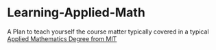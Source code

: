 # Learning-Applied-Math
A Plan to teach yourself the course matter typically covered in a typical [Applied Mathematics Degree from MIT](http://math.mit.edu/academics/undergrad/major/course18/applied.php)
